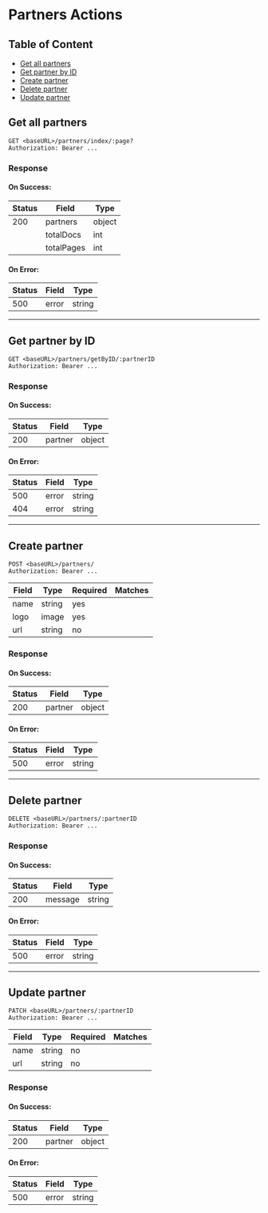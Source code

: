 # Partners Actions

## Table of Content

- [Get all partners](#get-all-partners)
- [Get partner by ID](#get-partner-by-ID)
- [Create partner](#create-partner)
- [Delete partner](#delete-partner)
- [Update partner](#update-partner)

## Get all partners

```
GET <baseURL>/partners/index/:page?
Authorization: Bearer ...
```

### Response

#### On Success:

| Status | Field      | Type   |
| ------ | ---------- | ------ |
| 200    | partners   | object |
|        | totalDocs  | int    |
|        | totalPages | int    |

#### On Error:

| Status | Field | Type   |
| ------ | ----- | ------ |
| 500    | error | string |

---

## Get partner by ID

```
GET <baseURL>/partners/getByID/:partnerID
Authorization: Bearer ...
```

### Response

#### On Success:

| Status | Field   | Type   |
| ------ | ------- | ------ |
| 200    | partner | object |

#### On Error:

| Status | Field | Type   |
| ------ | ----- | ------ |
| 500    | error | string |
| 404    | error | string |

---

## Create partner

```
POST <baseURL>/partners/
Authorization: Bearer ...
```

| Field | Type   | Required | Matches |
| ----- | ------ | -------- | ------- |
| name  | string | yes      |         |
| logo  | image  | yes      |         |
| url   | string | no       |         |

### Response

#### On Success:

| Status | Field   | Type   |
| ------ | ------- | ------ |
| 200    | partner | object |

#### On Error:

| Status | Field | Type   |
| ------ | ----- | ------ |
| 500    | error | string |

---

## Delete partner

```
DELETE <baseURL>/partners/:partnerID
Authorization: Bearer ...
```

### Response

#### On Success:

| Status | Field   | Type   |
| ------ | ------- | ------ |
| 200    | message | string |

#### On Error:

| Status | Field | Type   |
| ------ | ----- | ------ |
| 500    | error | string |

---

## Update partner

```
PATCH <baseURL>/partners/:partnerID
Authorization: Bearer ...
```

| Field | Type   | Required | Matches |
| ----- | ------ | -------- | ------- |
| name  | string | no       |         |
| url   | string | no       |         |

### Response

#### On Success:

| Status | Field   | Type   |
| ------ | ------- | ------ |
| 200    | partner | object |

#### On Error:

| Status | Field | Type   |
| ------ | ----- | ------ |
| 500    | error | string |
